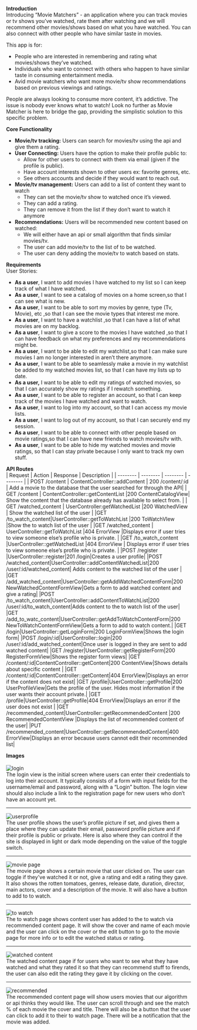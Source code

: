 **Introduction** <br/>
Introducing “Movie Matchers” - an application where you can track movies or tv shows you’ve watched, rate them after watching and we will recommend other movies/shows based on what you have watched. You can also connect with other people who have similar taste in movies.

This app is for:<br/>
* People who are interested in remembering and rating what movies/shows they’ve watched.
* Individuals who want to connect with others who happen to have similar taste in consuming entertainment media.
* Avid movie watchers who want more movie/tv show recommendations based on previous viewings and ratings.

People are always looking to consume more content, it’s addictive. The issue is nobody ever knows what to watch! Look no further as Movie Matcher is here to bridge the gap, providing the simplistic solution to this specific problem.


**Core Functionality**<br/>
* **Movie/tv tracking:** Users can search for movies/tv using the api and give them a rating.
* **User Connecting:** Users have the option to make their profile public to:
    * Allow for other users to connect with them via email (given if the profile is public).
    * Have account interests shown to other users ex: favorite genres, etc.
    * See others accounts and decide if they would want to reach out.
* **Movie/tv management:** Users can add to a list of content they want to watch
    * They can set the movie/tv show to watched once it’s viewed.
    * They can add a rating.
    * They can remove it from the list if they don’t want to watch it anymore
* **Recommendations:** Users will be recommended new content based on watched:
    * We will either have an api or small algorithm that finds similar movies/tv.
    * The user can add movie/tv to the list of to be watched.
    * The user can deny adding the movie/tv to watch based on stats.


**Requirements**<br/>
User Stories:<br/>
* **As a user**, I want to add movies I have watched to my list so I can keep track of what I have watched.
* **As a user**, I want to see a catalog of movies on a home screen,so that I can see what is new.
* **As a user**, I want to be able to sort my movies by genre, type (Tv, Movie), etc ,so that I can see the movie types that interest me more.
* **As a user**, I want to have a watchlist ,so that I can have a list of what movies are on my backlog. 
* **As a user**, I want to give a score to the movies I have watched ,so that I can have feedback on what my preferences and my recommendations might be.
* **As a user**, I want to be able to edit my watchlist,so that I can make sure movies I am no longer interested in aren’t there anymore. 
* **As a user**, I want to be able to seamlessly make a movie in my watchlist be added to my watched movies list, so that I can have my lists up to date. 
* **As a user,** I want to be able to edit my ratings of watched movies, so that I can accurately show my ratings if I rewatch something.
* **As a user**, I want to be able to register an account, so that I can keep track of the movies I have watched and want to watch.
* **As a user**, I want to log into my account, so that I can access my movie lists.
* **As a user**, I want to log out of my account, so that I can securely end my session.
* **As a user**, I want to be able to connect with other people based on movie ratings,so that I can have new friends to watch movies/tv with.
* **As a user**, I want to be able to hide my watched movies and movie ratings, so that I can stay private because I only want to track my own stuff.  

**API Routes**<br/>
| Request | Action | Response | Description |
| -------- | -------- | -------- | -------- |
| POST /content     | ContentController::addContent     | 200 /content/:id     | Add a movie to the database that the user searched for through the API|
| GET /content      | ContentController::getContentList |200 ContentCatalogView| Show the content that the database already has available to select from. |
| GET /watched_content  | UserController:getWatchedList |200 WatchedView    | Show the watched list of the user                            |
|GET /to_watch_content|UserController::getToWatchList |200 ToWatchVIew |Show the to watch list of the user                           |
|GET /watched_content | UserController::getToWatchList    |404 ErrorView |Displays error if user tries to view someone else’s profile who is private.  |
|GET /to_watch_content |UserController::getWatchedList  |404 ErrorView | Displays error if user tries to view someone else’s profile who is private. |
|POST /register |UserController::register|201 /login|Creates a user profile|
|POST /watched_content|UserController::addContentWatchedList|200 /user/:id/watched_content| Adds content to the watched list of the user |
|GET /add_watched_content|UserController::getAddWatchedContentForm|200 NewWatchedContentFormView|Gets a form to add watched content and give a rating|
|POST /to_watch_content|UserController::addContentToWatchList|200 /user/:id/to_watch_content|Adds content to the to watch list of the user|
|GET /add_to_watc_content|UserController::getAddToWatchContentForm|200 NewToWatchContentFormView|Gets a form to add to watch content.|
|GET /login|UserController::getLoginForm|200 LoginFormView|Shows the login form|
|POST /login/:id|UserController::login|200 /user/:id/add_watched_content|Once user is logged in they are sent to add watched content|
|GET /register|UserController::getRegisterForm|200 RegisterFormView|Shows the register form views|
|GET /content/:id|ContentController::getContent|200 ContentView|Shows details about specific content |
|GET /content/:id|ContentController::getContent|404 ErrorView|Displays an error if the content does not exist|
|GET /profile|UserController::getProfile|200 UserProfileView|Gets the profile of the user. Hides most information if the user wants their account private.|
|GET /profile|UserController::getProfile|404 ErrorView|Displays an error if the user does not exist |
|GET /recommended_content|UserController::getRecommendedContent |200 RecommendedContentView |Displays the list of recommended content of the user|
|PUT /recommended_content|UserController::getRecommendedContent|400 ErrorView|Displays an error because users cannot edit their recommended list|


**Images**<br/><br/>
![login](./images/real_login.png)<br/>
The login view is the initial screen where users can enter their credentials to log into their account. It typically consists of a form with input fields for the username/email and password, along with a “Login” button. The login view should also include a link to the registration page for new users who don’t have an account yet.


---

![userprofile](./images/userprofile.png)<br/>
The user profile shows the user’s profile picture if set, and gives them a place where they can update their email, password profile picture and if their profile is public or private. Here is also where they can control if the site is displayed in light or dark mode depending on the value of the toggle switch.

---

![movie page](./images/movie_page.png)<br/>
The movie page shows a certain movie that user clicked on. The user can toggle if they've watched it or not, give a rating and edit a rating they gave. It also shows the rotten tomatoes, genres, release date, duration, director, main actors, cover and a description of the movie. It will also have a button to add to to watch.

---

![to watch](./images/to_watch.png)<br/>
The to watch page shows content user has added to the to watch via recommended content page. It will show the cover and name of each movie and the user can click on the cover or the edit button to go to the movie page for more info or to edit the watched status or rating.

---

![watched content](./images/watched_content.png)<br/>
The watched content page if for users who want to see what they have watched and what they rated it so that they can recommend stuff to firends, the user can also edit the rating they gave it by clicking on the cover.

---

![recommended](./images/recommended.png)<br/>
The recommended content page will show users movies that our algorithm or api thinks they would like. The user can scroll through and see the match % of each movie the cover and title. There will also be a button that the user can click to add it to their to watch page. There will be a notification that the movie was added.
